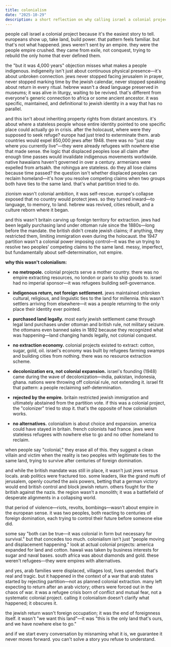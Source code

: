 ```yaml
---
title: colonialism
date: "2025-10-29"
description: a short reflection on why calling israel a colonial project misses the point—it's not empire building, it's survival.
---
```


people call israel a colonial project because it's the easiest story to tell. europeans show up, take land, build power. that pattern feels familiar. but that's not what happened. jews weren't sent by an empire. they were the people empire crushed. they came from exile, not conquest, trying to rebuild the only home that ever defined them.

the "but it was 4,000 years" objection misses what makes a people indigenous. indigeneity isn't just about continuous physical presence—it's about unbroken connection. jews never stopped facing jerusalem in prayer, never stopped marking time by the jewish calendar, never stopped speaking about return in every ritual. hebrew wasn't a dead language preserved in museums; it was alive in liturgy, waiting to be revived. that's different from everyone's generic connection to africa or some ancient ancestor. it was specific, maintained, and definitional to jewish identity in a way that has no parallel.

and this isn't about inheriting property rights from distant ancestors. it's about where a stateless people whose entire identity pointed to one specific place could actually go in crisis. after the holocaust, where were they supposed to seek refuge? europe had just tried to exterminate them. arab countries would expel 850,000 jews after 1948. there was no "just stay where you currently live"—they were already refugees with nowhere else that made sense. the logic that displaced peoples lose all claim after enough time passes would invalidate indigenous movements worldwide. native hawaiians haven't governed in over a century. armenians were expelled from artsakh. the rohingya are stateless. do they all lose claims because time passed? the question isn't whether displaced peoples can reclaim homeland—it's how you resolve competing claims when two groups both have ties to the same land. that's what partition tried to do.

zionism wasn't colonial ambition, it was self-rescue. europe's collapse exposed that no country would protect jews. so they turned inward—to language, to memory, to land. hebrew was revived, cities rebuilt, and a culture reborn where it began.

and this wasn't britain carving up foreign territory for extraction. jews had been legally purchasing land under ottoman rule since the 1880s—long before the mandate. the british didn't create jewish claims; if anything, they restricted them, limiting immigration even during the holocaust. the 1947 partition wasn't a colonial power imposing control—it was the un trying to resolve two peoples' competing claims to the same land. messy, imperfect, but fundamentally about self-determination, not empire.

**why this wasn't colonialism:**

- **no metropole.** colonial projects serve a mother country. there was no empire extracting resources, no london or paris to ship goods to. israel had no imperial sponsor—it was refugees building self-governance.

- **indigenous return, not foreign settlement.** jews maintained unbroken cultural, religious, and linguistic ties to the land for millennia. this wasn't settlers arriving from elsewhere—it was a people returning to the only place their identity ever pointed.

- **purchased land legally.** most early jewish settlement came through legal land purchases under ottoman and british rule, not military seizure. the ottomans even banned sales in 1892 because they recognized what was happening—land changing hands legally, not colonial conquest.

- **no extraction economy.** colonial projects existed to extract: cotton, sugar, gold, oil. israel's economy was built by refugees farming swamps and building cities from nothing. there was no resource extraction scheme.

- **decolonization era, not colonial expansion.** israel's founding (1948) came during the wave of decolonization—india, pakistan, indonesia, ghana. nations were throwing off colonial rule, not extending it. israel fit that pattern: a people reclaiming self-determination.

- **rejected by the empire.** britain restricted jewish immigration and ultimately abstained from the partition vote. if this was a colonial project, the "colonizer" tried to stop it. that's the opposite of how colonialism works.

- **no alternatives.** colonialism is about choice and expansion. america could have stayed in britain. french colonists had france. jews were stateless refugees with nowhere else to go and no other homeland to reclaim.

when people say "colonial," they erase all of this. they suggest a clean villain and victim when the reality is two peoples with legitimate ties to the same land, trying to survive after centuries of foreign domination.

and while the british mandate was still in place, it wasn’t just jews versus locals. arab politics were fractured too. some leaders, like the grand mufti of jerusalem, openly courted the axis powers, betting that a german victory would end british control and block jewish return. others fought for the british against the nazis. the region wasn’t a monolith; it was a battlefield of desperate alignments in a collapsing world.

that period of violence—riots, revolts, bombings—wasn’t about empire in the european sense. it was two peoples, both reacting to centuries of foreign domination, each trying to control their future before someone else did.

some say "both can be true—it was colonial in form but necessary for survival." but that concedes too much. colonialism isn't just "people moving and displacement happening." look at actual colonial projects: america expanded for land and cotton. hawaii was taken by business interests for sugar and naval bases. south africa was about diamonds and gold. these weren't refugees—they were empires with alternatives.

and yes, arab families were displaced, villages lost, lives upended. that's real and tragic. but it happened in the context of a war that arab states started by rejecting partition—not as planned colonial extraction. many left expecting to return after an arab victory; others were forced out in the chaos of war. it was a refugee crisis born of conflict and mutual fear, not a systematic colonial project. calling it colonialism doesn't clarify what happened; it obscures it.

the jewish return wasn't foreign occupation; it was the end of foreignness itself. it wasn't "we want this land"—it was "this is the only land that's ours, and we have nowhere else to go."

and if we start every conversation by misnaming what it is, we guarantee it never moves forward. you can't solve a story you refuse to understand.